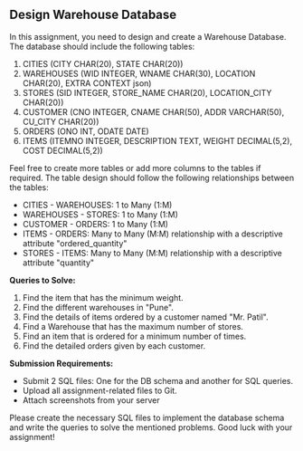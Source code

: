 ## Design Warehouse Database

In this assignment, you need to design and create a Warehouse Database. The database should include the following tables:

1. CITIES (CITY CHAR(20), STATE CHAR(20))
2. WAREHOUSES (WID INTEGER, WNAME CHAR(30), LOCATION CHAR(20), EXTRA CONTEXT json)
3. STORES (SID INTEGER, STORE_NAME CHAR(20), LOCATION_CITY CHAR(20))
4. CUSTOMER (CNO INTEGER, CNAME CHAR(50), ADDR VARCHAR(50), CU_CITY CHAR(20))
5. ORDERS (ONO INT, ODATE DATE)
6. ITEMS (ITEMNO INTEGER, DESCRIPTION TEXT, WEIGHT DECIMAL(5,2), COST DECIMAL(5,2))

Feel free to create more tables or add more columns to the tables if required. The table design should follow the following relationships between the tables:

- CITIES - WAREHOUSES: 1 to Many (1:M)
- WAREHOUSES - STORES: 1 to Many (1:M)
- CUSTOMER - ORDERS: 1 to Many (1:M)
- ITEMS - ORDERS: Many to Many (M:M) relationship with a descriptive attribute "ordered_quantity"
- STORES - ITEMS: Many to Many (M:M) relationship with a descriptive attribute "quantity"

**Queries to Solve:**

1. Find the item that has the minimum weight.
2. Find the different warehouses in "Pune".
3. Find the details of items ordered by a customer named "Mr. Patil".
4. Find a Warehouse that has the maximum number of stores.
5. Find an item that is ordered for a minimum number of times.
6. Find the detailed orders given by each customer.

**Submission Requirements:**

- Submit 2 SQL files: One for the DB schema and another for SQL queries.
- Upload all assignment-related files to Git.
- Attach screenshots from your server

Please create the necessary SQL files to implement the database schema and write the queries to solve the mentioned problems. Good luck with your assignment!